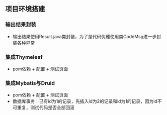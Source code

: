 ## 项目环境搭建
### 输出结果封装
- 输出结果使用Result.java类封装，为了是代码优雅使用类CodeMsg进一步封装各种异常

### 集成Thymeleaf
- pom依赖 + 配置 + 测试页面

### 集成Mybatis与Druid
- pom依赖 + 配置 + 测试页面
- 数据库事务：已有id为1的记录，先插入id为2的记录和id为1的记录，因为id不可重复，测试代码是否全部回滚
